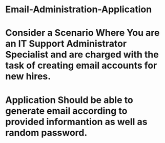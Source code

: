 # Email-Administration-Application
# Consider a Scenario Where You are an IT Support Administrator Specialist and are charged with the task of creating email accounts for new hires. 
# Application Should be able to generate email according to provided informantion as well as random password.
